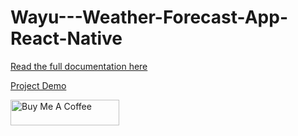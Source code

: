 # Wayu---Weather-Forecast-App-React-Native
[Read the full documentation here](https://ninza7.medium.com/make-a-weather-forecasting-application-using-react-native-expo-4d3cd9007245)

[Project Demo](https://www.youtube.com/watch?v=0WS1ifqezHI)

<a href="https://rzp.io/l/gluagI5" target="_blank"><img src="https://cdn.buymeacoffee.com/buttons/default-orange.png" alt="Buy Me A Coffee" height="41" width="174"></a>
